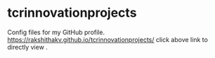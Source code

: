 # tcrinnovationprojects
Config files for my GitHub profile.
https://rakshithakv.github.io/tcrinnovationprojects/
click above link to directly view .
